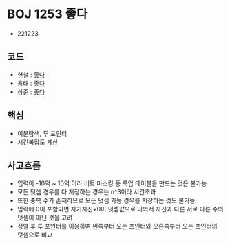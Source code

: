 # BOJ 1253 좋다
- 221223
## 코드
- 현철 : [좋다](https://github.com/moonn6pence/PS_solutions/blob/master/cpp_solutions/boj_1253/boj_1253.cpp)
- 용태 : [좋다](https://github.com/smc2315/algorithm/blob/main/BOJ/boj1253(%EC%A2%8B%EB%8B%A4).cpp)
- 상준 : [좋다](https://github.com/sangjun0412/codingTest_base/blob/main/(BOJ)%201253%20%EC%A2%8B%EB%8B%A4.py)
## 핵심
- 이분탐색, 투 포인터
- 시간복잡도 계산
## 사고흐름
- 입력이 -10억 ~ 10억 이라 비트 마스킹 등 룩업 테이블을 만드는 것은 불가능
- 모든 덧셈 경우를 다 저장하는 경우는 n^3이라 시간초과
- 또한 중복 수가 존재하므로 모든 덧셈 가능 경우를 저장하는 것도 불가능
- 입력에 0이 포함되면 자기자신+0이 덧셈값으로 나와서 자신과 다른 서로 다른 수의 덧셈이 아닌 것을 고려
- 정렬 후 투 포인터를 이용하여 왼쪽부터 오는 포인터와 오른쪽부터 오는 포인터의 덧셈으로 비교 

